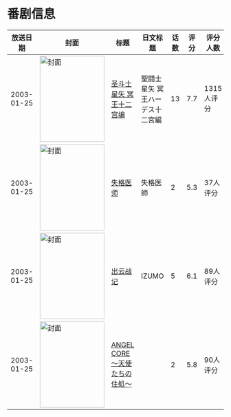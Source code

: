 # 番剧信息

|放送日期|封面|标题|日文标题|话数|评分|评分人数|
|---|---|---|---|---|---|---|
|2003-01-25|<img src="https://lain.bgm.tv/pic/cover/c/ac/c3/593_fgLjN.jpg" alt="封面" style="width:150px;height:200px;object-fit:cover;">|[圣斗士星矢 冥王十二宫编](https://bangumi.tv/subject/593)|聖闘士星矢 冥王ハーデス十二宮編|13|7.7|1315人评分|
|2003-01-25|<img src="https://bangumi.tv/img/no_icon_subject.png" alt="封面" style="width:150px;height:200px;object-fit:cover;">|[失格医师](https://bangumi.tv/subject/70277)|失格医師|2|5.3|37人评分|
|2003-01-25|<img src="https://bangumi.tv/img/no_icon_subject.png" alt="封面" style="width:150px;height:200px;object-fit:cover;">|[出云战记](https://bangumi.tv/subject/77050)|IZUMO|5|6.1|89人评分|
|2003-01-25|<img src="https://bangumi.tv/img/no_icon_subject.png" alt="封面" style="width:150px;height:200px;object-fit:cover;">|[ANGEL CORE ～天使たちの住処～](https://bangumi.tv/subject/81860)||2|5.8|90人评分|
